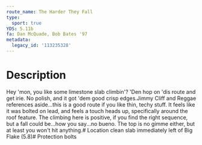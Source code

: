 ```yaml
---
route_name: The Harder They Fall
type:
  sport: true
YDS: 5.11b
fa: Dan McQuade, Bob Bates '97
metadata:
  legacy_id: '113235328'
---
```

# Description
Hey 'mon, you like some limestone slab climbin'?  'Den hop on 'dis route and get irie.  No polish, and it got 'dem good crisp edges.Jimmy Cliff and Reggae references aside...this is a good route if you like thin, techy stuff.  It feels like it was bolted on lead, and feels a touch heads up, specifically around the roof feature.  The climbing here is positive, if you find the right sequence, but a fall could be...how you say...no bueno.  The top is no gimme either, but at least you won't hit anything.# Location
clean slab immediately left of Big Flake (5.8)# Protection
bolts